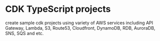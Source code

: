 # CDK TypeScript projects

create sample cdk projects using variety of AWS services including API Gateway, Lambda, S3, Route53, Cloudfront, DynamoDB, RDB, AuroraDB, SNS, SQS and etc.
